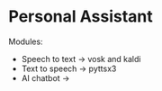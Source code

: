 # Personal Assistant

Modules:

-   Speech to text -> vosk and kaldi
-   Text to speech -> pyttsx3
-   AI chatbot ->
